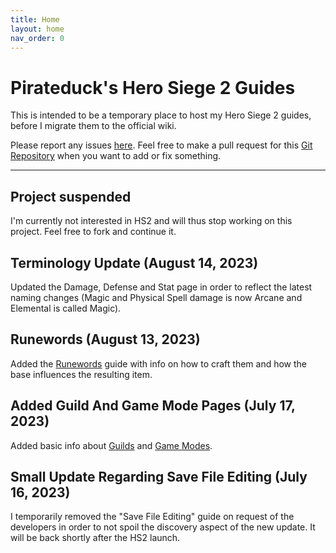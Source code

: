 ```yaml
---
title: Home
layout: home
nav_order: 0
---
```


# Pirateduck's Hero Siege 2 Guides 

This is intended to be a temporary place to host my Hero Siege 2 guides, before I migrate them to the official wiki.

Please report any issues [here](https://github.com/antistoopmode/antistoopmode.github.io/issues). Feel free to make a pull request for this [Git Repository](https://github.com/antistoopmode/antistoopmode.github.io) when you want to add or fix something.

----

## Project suspended
I'm currently not interested in HS2 and will thus stop working on this project. Feel free to fork and continue it.

## Terminology Update (August 14, 2023)
Updated the Damage, Defense and Stat page in order to reflect the latest naming changes (Magic and Physical Spell damage is now Arcane and Elemental is called Magic).

## Runewords (August 13, 2023)
Added the [Runewords](./docs/guides/runewords.html) guide with info on how to craft them and how the base influences the resulting item.

## Added Guild And Game Mode Pages (July 17, 2023)
Added basic info about [Guilds](./docs/social/guilds.html) and [Game Modes](./docs/mechanics/game_modes.html).

## Small Update Regarding Save File Editing (July 16, 2023)
I temporarily removed the "Save File Editing" guide on request of the developers in order to not spoil the discovery aspect of the new update. It will be back shortly after the HS2 launch.